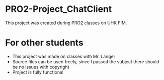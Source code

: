 # PRO2-Project_ChatClient
This project was created during PRO2 classes on UHK FIM.

# For other students
 * This project was made on classes with Mr. Langer
 * Source files can be used freely, since I passed the subject there should be no issues with copyright
 * Project is fully functional
